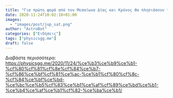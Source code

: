 ```yaml
---
title: "Για πρώτη φορά από τον Μεσαίωνα Δίας και Κρόνος θα πλησιάσουν τόσο πολύ"
date: 2020-11-24T10:02:18+01:00
images:
  - "images/post/jup_sat.png"
author: "AstroBot"
categories: ["Ειδήσεις"]
tags: ["physicsgg.me"]
draft: false
---
```




Διαβάστε περισσότερα: https://physicsgg.me/2020/11/24/%ce%b3%ce%b9%ce%b1-%cf%80%cf%81%cf%8e%cf%84%ce%b7-%cf%86%ce%bf%cf%81%ce%ac-%ce%b1%cf%80%cf%8c-%cf%84%ce%bf%ce%bd-%ce%bc%ce%b5%cf%83%ce%b1%ce%af%cf%89%ce%bd%ce%b1-%ce%b4%ce%af%ce%b1%cf%82-%ce%ba%ce%b1/
